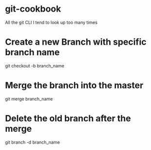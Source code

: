 # git-cookbook
All the git CLI I tend to look up too many times

# Create a new Branch with specific branch name
git checkout -b branch_name

# Merge the branch into the master
git merge branch_name

# Delete the old branch after the merge
git branch -d branch_name
